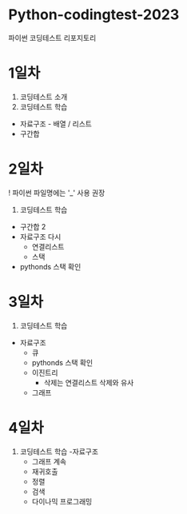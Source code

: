 # Python-codingtest-2023
파이썬 코딩테스트 리포지토리

# 1일차
1. 코딩테스트 소개
2. 코딩테스트 학습
  - 자료구조 - 배열 / 리스트
  - 구간합
  
# 2일차
! 파이썬 파일명에는 '_' 사용 권장

1. 코딩테스트 학습
  - 구간합 2
  - 자료구조 다시
    - 연결리스트
    - 스택
  - pythonds 스택 확인

# 3일차
 1. 코딩테스트 학습
  - 자료구조
    - 큐
    - pythonds 스택 확인
    - 이진트리
      - 삭제는 연결리스트 삭제와 유사
    - 그래프

  # 4일차
1. 코딩테스트 학습
  -자료구조
    - 그래프 계속
    - 재귀호출
    - 정렬
    - 검색
    - 다이나믹 프로그래밍